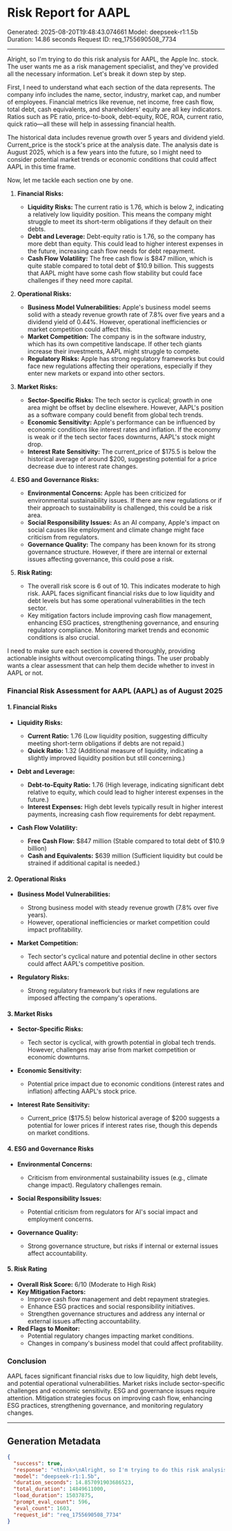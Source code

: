 # Risk Report for AAPL

Generated: 2025-08-20T19:48:43.074661
Model: deepseek-r1:1.5b
Duration: 14.86 seconds
Request ID: req_1755690508_7734

---

<think>
Alright, so I'm trying to do this risk analysis for AAPL, the Apple Inc. stock. The user wants me as a risk management specialist, and they've provided all the necessary information. Let's break it down step by step.

First, I need to understand what each section of the data represents. The company info includes the name, sector, industry, market cap, and number of employees. Financial metrics like revenue, net income, free cash flow, total debt, cash equivalents, and shareholders' equity are all key indicators. Ratios such as PE ratio, price-to-book, debt-equity, ROE, ROA, current ratio, quick ratio—all these will help in assessing financial health.

The historical data includes revenue growth over 5 years and dividend yield. Current_price is the stock's price at the analysis date. The analysis date is August 2025, which is a few years into the future, so I might need to consider potential market trends or economic conditions that could affect AAPL in this time frame.

Now, let me tackle each section one by one.

1. **Financial Risks:**
   - **Liquidity Risks:** The current ratio is 1.76, which is below 2, indicating a relatively low liquidity position. This means the company might struggle to meet its short-term obligations if they default on their debts.
   - **Debt and Leverage:** Debt-equity ratio is 1.76, so the company has more debt than equity. This could lead to higher interest expenses in the future, increasing cash flow needs for debt repayment.
   - **Cash Flow Volatility:** The free cash flow is $847 million, which is quite stable compared to total debt of $10.9 billion. This suggests that AAPL might have some cash flow stability but could face challenges if they need more capital.

2. **Operational Risks:**
   - **Business Model Vulnerabilities:** Apple's business model seems solid with a steady revenue growth rate of 7.8% over five years and a dividend yield of 0.44%. However, operational inefficiencies or market competition could affect this.
   - **Market Competition:** The company is in the software industry, which has its own competitive landscape. If other tech giants increase their investments, AAPL might struggle to compete.
   - **Regulatory Risks:** Apple has strong regulatory frameworks but could face new regulations affecting their operations, especially if they enter new markets or expand into other sectors.

3. **Market Risks:**
   - **Sector-Specific Risks:** The tech sector is cyclical; growth in one area might be offset by decline elsewhere. However, AAPL's position as a software company could benefit from global tech trends.
   - **Economic Sensitivity:** Apple's performance can be influenced by economic conditions like interest rates and inflation. If the economy is weak or if the tech sector faces downturns, AAPL's stock might drop.
   - **Interest Rate Sensitivity:** The current_price of $175.5 is below the historical average of around $200, suggesting potential for a price decrease due to interest rate changes.

4. **ESG and Governance Risks:**
   - **Environmental Concerns:** Apple has been criticized for environmental sustainability issues. If there are new regulations or if their approach to sustainability is challenged, this could be a risk area.
   - **Social Responsibility Issues:** As an AI company, Apple's impact on social causes like employment and climate change might face criticism from regulators.
   - **Governance Quality:** The company has been known for its strong governance structure. However, if there are internal or external issues affecting governance, this could pose a risk.

5. **Risk Rating:**
   - The overall risk score is 6 out of 10. This indicates moderate to high risk. AAPL faces significant financial risks due to low liquidity and debt levels but has some operational vulnerabilities in the tech sector.
   - Key mitigation factors include improving cash flow management, enhancing ESG practices, strengthening governance, and ensuring regulatory compliance. Monitoring market trends and economic conditions is also crucial.

I need to make sure each section is covered thoroughly, providing actionable insights without overcomplicating things. The user probably wants a clear assessment that can help them decide whether to invest in AAPL or not.
</think>

### Financial Risk Assessment for AAPL (AAPL) as of August 2025

#### **1. Financial Risks**
- **Liquidity Risks:**  
  - **Current Ratio:** 1.76 (Low liquidity position, suggesting difficulty meeting short-term obligations if debts are not repaid.)  
  - **Quick Ratio:** 1.32 (Additional measure of liquidity, indicating a slightly improved liquidity position but still concerning.)

- **Debt and Leverage:**  
  - **Debt-to-Equity Ratio:** 1.76 (High leverage, indicating significant debt relative to equity, which could lead to higher interest expenses in the future.)  
  - **Interest Expenses:** High debt levels typically result in higher interest payments, increasing cash flow requirements for debt repayment.

- **Cash Flow Volatility:**  
  - **Free Cash Flow:** $847 million (Stable compared to total debt of $10.9 billion)  
  - **Cash and Equivalents:** $639 million (Sufficient liquidity but could be strained if additional capital is needed.)

#### **2. Operational Risks**
- **Business Model Vulnerabilities:**  
  - Strong business model with steady revenue growth (7.8% over five years).  
  - However, operational inefficiencies or market competition could impact profitability.

- **Market Competition:**  
  - Tech sector's cyclical nature and potential decline in other sectors could affect AAPL's competitive position.

- **Regulatory Risks:**  
  - Strong regulatory framework but risks if new regulations are imposed affecting the company's operations.

#### **3. Market Risks**
- **Sector-Specific Risks:**  
  - Tech sector is cyclical, with growth potential in global tech trends. However, challenges may arise from market competition or economic downturns.

- **Economic Sensitivity:**  
  - Potential price impact due to economic conditions (interest rates and inflation) affecting AAPL's stock price.

- **Interest Rate Sensitivity:**  
  - Current_price ($175.5) below historical average of $200 suggests a potential for lower prices if interest rates rise, though this depends on market conditions.

#### **4. ESG and Governance Risks**
- **Environmental Concerns:**  
  - Criticism from environmental sustainability issues (e.g., climate change impact). Regulatory challenges remain.

- **Social Responsibility Issues:**  
  - Potential criticism from regulators for AI's social impact and employment concerns.

- **Governance Quality:**  
  - Strong governance structure, but risks if internal or external issues affect accountability.

#### **5. Risk Rating**
- **Overall Risk Score:** 6/10 (Moderate to High Risk)
- **Key Mitigation Factors:**
  - Improve cash flow management and debt repayment strategies.
  - Enhance ESG practices and social responsibility initiatives.
  - Strengthen governance structures and address any internal or external issues affecting accountability.
- **Red Flags to Monitor:**  
  - Potential regulatory changes impacting market conditions.
  - Changes in company's business model that could affect profitability.

### Conclusion
AAPL faces significant financial risks due to low liquidity, high debt levels, and potential operational vulnerabilities. Market risks include sector-specific challenges and economic sensitivity. ESG and governance issues require attention. Mitigation strategies focus on improving cash flow, enhancing ESG practices, strengthening governance, and monitoring regulatory changes.

---

## Generation Metadata
```json
{
  "success": true,
  "response": "<think>\nAlright, so I'm trying to do this risk analysis for AAPL, the Apple Inc. stock. The user wants me as a risk management specialist, and they've provided all the necessary information. Let's break it down step by step.\n\nFirst, I need to understand what each section of the data represents. The company info includes the name, sector, industry, market cap, and number of employees. Financial metrics like revenue, net income, free cash flow, total debt, cash equivalents, and shareholders' equity are all key indicators. Ratios such as PE ratio, price-to-book, debt-equity, ROE, ROA, current ratio, quick ratio\u2014all these will help in assessing financial health.\n\nThe historical data includes revenue growth over 5 years and dividend yield. Current_price is the stock's price at the analysis date. The analysis date is August 2025, which is a few years into the future, so I might need to consider potential market trends or economic conditions that could affect AAPL in this time frame.\n\nNow, let me tackle each section one by one.\n\n1. **Financial Risks:**\n   - **Liquidity Risks:** The current ratio is 1.76, which is below 2, indicating a relatively low liquidity position. This means the company might struggle to meet its short-term obligations if they default on their debts.\n   - **Debt and Leverage:** Debt-equity ratio is 1.76, so the company has more debt than equity. This could lead to higher interest expenses in the future, increasing cash flow needs for debt repayment.\n   - **Cash Flow Volatility:** The free cash flow is $847 million, which is quite stable compared to total debt of $10.9 billion. This suggests that AAPL might have some cash flow stability but could face challenges if they need more capital.\n\n2. **Operational Risks:**\n   - **Business Model Vulnerabilities:** Apple's business model seems solid with a steady revenue growth rate of 7.8% over five years and a dividend yield of 0.44%. However, operational inefficiencies or market competition could affect this.\n   - **Market Competition:** The company is in the software industry, which has its own competitive landscape. If other tech giants increase their investments, AAPL might struggle to compete.\n   - **Regulatory Risks:** Apple has strong regulatory frameworks but could face new regulations affecting their operations, especially if they enter new markets or expand into other sectors.\n\n3. **Market Risks:**\n   - **Sector-Specific Risks:** The tech sector is cyclical; growth in one area might be offset by decline elsewhere. However, AAPL's position as a software company could benefit from global tech trends.\n   - **Economic Sensitivity:** Apple's performance can be influenced by economic conditions like interest rates and inflation. If the economy is weak or if the tech sector faces downturns, AAPL's stock might drop.\n   - **Interest Rate Sensitivity:** The current_price of $175.5 is below the historical average of around $200, suggesting potential for a price decrease due to interest rate changes.\n\n4. **ESG and Governance Risks:**\n   - **Environmental Concerns:** Apple has been criticized for environmental sustainability issues. If there are new regulations or if their approach to sustainability is challenged, this could be a risk area.\n   - **Social Responsibility Issues:** As an AI company, Apple's impact on social causes like employment and climate change might face criticism from regulators.\n   - **Governance Quality:** The company has been known for its strong governance structure. However, if there are internal or external issues affecting governance, this could pose a risk.\n\n5. **Risk Rating:**\n   - The overall risk score is 6 out of 10. This indicates moderate to high risk. AAPL faces significant financial risks due to low liquidity and debt levels but has some operational vulnerabilities in the tech sector.\n   - Key mitigation factors include improving cash flow management, enhancing ESG practices, strengthening governance, and ensuring regulatory compliance. Monitoring market trends and economic conditions is also crucial.\n\nI need to make sure each section is covered thoroughly, providing actionable insights without overcomplicating things. The user probably wants a clear assessment that can help them decide whether to invest in AAPL or not.\n</think>\n\n### Financial Risk Assessment for AAPL (AAPL) as of August 2025\n\n#### **1. Financial Risks**\n- **Liquidity Risks:**  \n  - **Current Ratio:** 1.76 (Low liquidity position, suggesting difficulty meeting short-term obligations if debts are not repaid.)  \n  - **Quick Ratio:** 1.32 (Additional measure of liquidity, indicating a slightly improved liquidity position but still concerning.)\n\n- **Debt and Leverage:**  \n  - **Debt-to-Equity Ratio:** 1.76 (High leverage, indicating significant debt relative to equity, which could lead to higher interest expenses in the future.)  \n  - **Interest Expenses:** High debt levels typically result in higher interest payments, increasing cash flow requirements for debt repayment.\n\n- **Cash Flow Volatility:**  \n  - **Free Cash Flow:** $847 million (Stable compared to total debt of $10.9 billion)  \n  - **Cash and Equivalents:** $639 million (Sufficient liquidity but could be strained if additional capital is needed.)\n\n#### **2. Operational Risks**\n- **Business Model Vulnerabilities:**  \n  - Strong business model with steady revenue growth (7.8% over five years).  \n  - However, operational inefficiencies or market competition could impact profitability.\n\n- **Market Competition:**  \n  - Tech sector's cyclical nature and potential decline in other sectors could affect AAPL's competitive position.\n\n- **Regulatory Risks:**  \n  - Strong regulatory framework but risks if new regulations are imposed affecting the company's operations.\n\n#### **3. Market Risks**\n- **Sector-Specific Risks:**  \n  - Tech sector is cyclical, with growth potential in global tech trends. However, challenges may arise from market competition or economic downturns.\n\n- **Economic Sensitivity:**  \n  - Potential price impact due to economic conditions (interest rates and inflation) affecting AAPL's stock price.\n\n- **Interest Rate Sensitivity:**  \n  - Current_price ($175.5) below historical average of $200 suggests a potential for lower prices if interest rates rise, though this depends on market conditions.\n\n#### **4. ESG and Governance Risks**\n- **Environmental Concerns:**  \n  - Criticism from environmental sustainability issues (e.g., climate change impact). Regulatory challenges remain.\n\n- **Social Responsibility Issues:**  \n  - Potential criticism from regulators for AI's social impact and employment concerns.\n\n- **Governance Quality:**  \n  - Strong governance structure, but risks if internal or external issues affect accountability.\n\n#### **5. Risk Rating**\n- **Overall Risk Score:** 6/10 (Moderate to High Risk)\n- **Key Mitigation Factors:**\n  - Improve cash flow management and debt repayment strategies.\n  - Enhance ESG practices and social responsibility initiatives.\n  - Strengthen governance structures and address any internal or external issues affecting accountability.\n- **Red Flags to Monitor:**  \n  - Potential regulatory changes impacting market conditions.\n  - Changes in company's business model that could affect profitability.\n\n### Conclusion\nAAPL faces significant financial risks due to low liquidity, high debt levels, and potential operational vulnerabilities. Market risks include sector-specific challenges and economic sensitivity. ESG and governance issues require attention. Mitigation strategies focus on improving cash flow, enhancing ESG practices, strengthening governance, and monitoring regulatory changes.",
  "model": "deepseek-r1:1.5b",
  "duration_seconds": 14.857091903686523,
  "total_duration": 14849611000,
  "load_duration": 15037875,
  "prompt_eval_count": 596,
  "eval_count": 1603,
  "request_id": "req_1755690508_7734"
}
```
